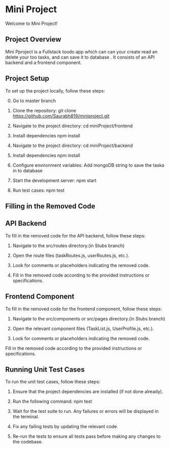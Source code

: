 

# Mini Project

Welcome to Mini Project!

## Project Overview

Mini Pproject is a Fullstack toodo app which can can your create read an delete your too tasks, and can save it to database . It consists of an API backend and a frontend component.

## Project Setup

To set up the project locally, follow these steps:

0. Go to master branch 

1. Clone the repository:
   git clone https://github.com/Saurabh819/miniproject.git

2. Navigate to the project directory:
    cd miniProject/frontend

3. Install dependencies
    npm install

4. Navigate to the project directory:
    cd miniProject/backend

5. Install dependencies
    npm install

6. Configure environment variables:
    Add mongoDB string to save the taska in to database

7. Start the development server:
    npm start

8. Run test cases:
    npm test

## Filling in the Removed Code
## API Backend 
  To fill in the removed code for the API backend, follow these steps:
  
1.  Navigate to the src/routes directory.(in Stubs branch)
  
2.  Open the route files (taskRoutes.js, userRoutes.js, etc.).
  
3.  Look for comments or placeholders indicating the removed code.
  
4.  Fill in the removed code according to the provided instructions or specifications.

## Frontend Component
To fill in the removed code for the frontend component, follow these steps:

1. Navigate to the src/components or src/pages directory.(in Stubs branch)

2. Open the relevant component files (TaskList.js, UserProfile.js, etc.).

3. Look for comments or placeholders indicating the removed code.

Fill in the removed code according to the provided instructions or specifications.

## Running Unit Test Cases
To run the unit test cases, follow these steps:

1. Ensure that the project dependencies are installed (if not done already).

2. Run the following command:
    npm test

3. Wait for the test suite to run. Any failures or errors will be displayed in the terminal.

4. Fix any failing tests by updating the relevant code.

5. Re-run the tests to ensure all tests pass before making any changes to the codebase.
